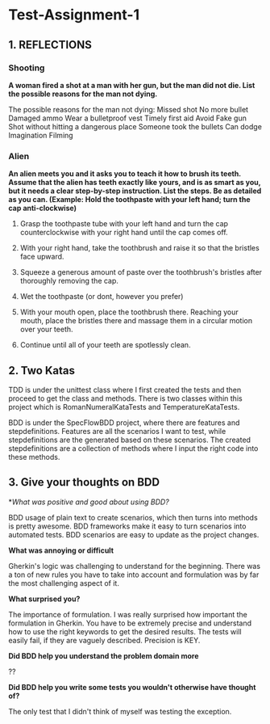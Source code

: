 # Test-Assignment-1


## 1. REFLECTIONS

### Shooting

**A woman fired a shot at a man with her gun, but the man did not die. List the possible
reasons for the man not dying.**

The possible reasons for the man not dying:
 Missed shot
 No more bullet
 Damaged ammo
 Wear a bulletproof vest
 Timely first aid
 Avoid
 Fake gun
 Shot without hitting a dangerous place
 Someone took the bullets
 Can dodge
 Imagination
 Filming
 
 ### Alien
 **An alien meets you and it asks you to teach it how to brush its teeth. Assume that the alien has teeth exactly like yours, and is as smart as you, but it needs a clear step-by-step instruction. List the steps. Be as detailed as you can. (Example: Hold the toothpaste with your left hand; turn the cap anti-clockwise)**
 
1. Grasp the toothpaste tube with your left hand and turn the cap counterclockwise with your right hand until the cap comes off.

2. With your right hand, take the toothbrush and raise it so that the bristles face upward.

3. Squeeze a generous amount of paste over the toothbrush's bristles after thoroughly removing the cap.

4. Wet the toothpaste (or dont, however you prefer)

5. With your mouth open, place the toothbrush there.
Reaching your mouth, place the bristles there and massage them in a circular motion over your teeth.

6. Continue until all of your teeth are spotlessly clean. 

## 2. Two Katas

TDD is under the unittest class where I first created the tests and then proceed to get the class and methods. There is two classes within this project which is RomanNumeralKataTests and TemperatureKataTests.

BDD is under the SpecFlowBDD project, where there are features and stepdefinitions. Features are all the scenarios I want to test, while stepdefinitions are the generated based on these scenarios. The created stepdefinitions are a collection of methods where I input the right code into these methods.

## 3. Give your thoughts on BDD

**What was positive and good about using BDD?*

BDD usage of plain text to create scenarios, which then turns into methods is pretty awesome. BDD frameworks make it easy to turn scenarios into automated tests. BDD scenarios are easy to update as the project changes.

**What was annoying or difficult**

Gherkin's logic was challenging to understand for the beginning. There was a ton of new rules you have to take into account and formulation was by far the most challenging aspect of it.

**What surprised you?**

The importance of formulation. I was really surprised how important the formulation in Gherkin. You have to be extremely precise and understand how to use the right keywords to get the desired results. The tests will easily fail, if they are vaguely described. Precision is KEY.

**Did BDD help you understand the problem domain more**

??

**Did BDD help you write some tests you wouldn't otherwise have thought of?**

The only test that I didn't think of myself was testing the exception. 

 
